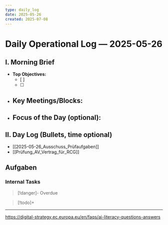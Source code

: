 ```yaml
---
type: daily_log
date: 2025-05-26
created: 2025-07-08
---
```



# Daily Operational Log — 2025-05-26

## I. Morning Brief

- **Top Objectives:**
  - [ ]
  - [ ]
- **Key Meetings/Blocks:**
  -
- **Focus of the Day (optional):**
  -

## II. Day Log (Bullets, time optional)

- [[2025-05-26_Ausschuss_Prüfaufgaben]]
- [[Prüfung_AV_Vertrag_für_RCG]]
## Aufgaben

### Internal Tasks

> [!danger]- Overdue
>

> [!todo]+
>

---

https://digital-strategy.ec.europa.eu/en/faqs/ai-literacy-questions-answers